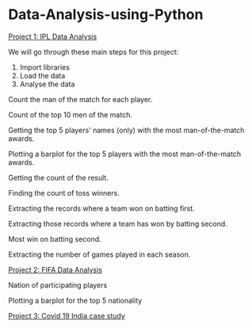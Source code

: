# Data-Analysis-using-Python
[Project 1: IPL Data Analysis](https://github.com/anshu1516/Data-Analysis-using-Python/blob/main/Python%20project%20on%20IPL%20data.ipynb)

We will go through these main steps for this project:
 1. Import libraries
 2. Load the data
 3. Analyse the data

Count the man of the match for each player.

Count of the top 10 men of the match.

Getting the top 5 players' names (only) with the most man-of-the-match awards.

Plotting a barplot for the top 5 players with the most man-of-the-match awards.

Getting the count of the result.

Finding the count of toss winners.

Extracting the records where a team won on batting first.

Extracting those records where a team has won by batting second.

Most win on batting second.

Extracting the number of games played in each season.



[Project 2: FIFA Data Analysis](https://github.com/anshu1516/Data-Analysis-using-Python/blob/main/Python%20project%20on%20FIFA.ipynb)

Nation of participating players

Plotting a barplot for the top 5 nationality


[Project 3: Covid 19 India case study](https://github.com/anshu1516/Data-Analysis-using-Python/blob/main/Covid%2019%20India%20case%20study.ipynb)
